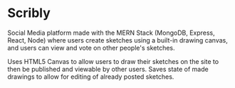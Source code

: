 # Scribly

Social Media platform made with the MERN Stack (MongoDB, Express, React, Node) where users create sketches using a built-in drawing canvas, and users can view and vote on other people's sketches.

Uses HTML5 Canvas to allow users to draw their sketches on the site to then be published and viewable by other users. Saves state of made drawings to allow for editing of already posted sketches.
